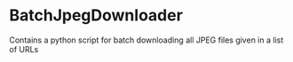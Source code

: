 # BatchJpegDownloader
Contains a python script for batch downloading all JPEG files given in a list of URLs
